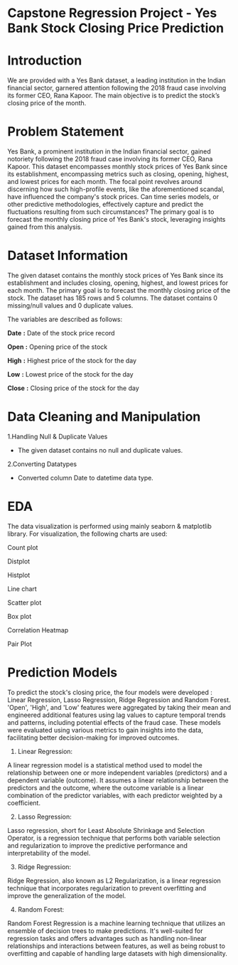 # Capstone Regression Project - Yes Bank Stock Closing Price Prediction

# Introduction 

We are provided with a Yes Bank dataset, a leading institution in the Indian financial sector, garnered attention following the 2018 fraud case involving its former CEO, Rana Kapoor. The main objective is to predict the stock’s closing price of the month.

# Problem Statement

Yes Bank, a prominent institution in the Indian financial sector, gained notoriety following the 2018 fraud case involving its former CEO, Rana Kapoor. This dataset encompasses monthly stock prices of Yes Bank since its establishment, encompassing metrics such as closing, opening, highest, and lowest prices for each month. The focal point revolves around discerning how such high-profile events, like the aforementioned scandal, have influenced the company's stock prices. Can time series models, or other predictive methodologies, effectively capture and predict the fluctuations resulting from such circumstances? The primary goal is to forecast the monthly closing price of Yes Bank's stock, leveraging insights gained from this analysis.

# Dataset Information

The given dataset contains the monthly stock prices of Yes Bank since its establishment and includes closing, opening, highest, and lowest prices for each month. The primary goal is to forecast the monthly closing price of the stock. The dataset has 185 rows and 5 columns. The dataset contains 0 missing/null values and 0 duplicate values.

The variables are described as follows:

**Date**       **:**  Date of the stock price record

**Open**       **:**  Opening price of the stock

**High**       **:**  Highest price of the stock for the day

**Low**        **:**  Lowest price of the stock for the day

**Close**      **:**  Closing price of the stock for the day

# Data Cleaning and Manipulation 

1.Handling Null & Duplicate Values

* The given dataset contains no null and duplicate values.

2.Converting Datatypes

* Converted column Date to datetime data type.

 # EDA 

The data visualization is performed using mainly seaborn & matplotlib library. For visualization, the following charts are used:

Count plot

Distplot

Histplot

Line chart

Scatter plot

Box plot

Correlation Heatmap

Pair Plot

# Prediction Models

To predict the stock's closing price, the four models were developed : Linear Regression, Lasso Regression, Ridge Regression and Random Forest. 'Open', 'High', and 'Low' features were aggregated by taking their mean and engineered additional features using lag values to capture temporal trends and patterns, including potential effects of the fraud case. These models were evaluated using various metrics to gain insights into the data, facilitating better decision-making for improved outcomes. 

1. Linear Regression:

A linear regression model is a statistical method used to model the relationship between one or more independent variables (predictors) and a dependent variable (outcome). It assumes a linear relationship between the predictors and the outcome, where the outcome variable is a linear combination of the predictor variables, with each predictor weighted by a coefficient.

2. Lasso Regression:

Lasso regression, short for Least Absolute Shrinkage and Selection Operator, is a regression technique that performs both variable selection and regularization to improve the predictive performance and interpretability of the model.

3. Ridge Regression:

Ridge Regression, also known as L2 Regularization, is a linear regression technique that incorporates regularization to prevent overfitting and improve the generalization of the model.

4. Random Forest:

Random Forest Regression is a machine learning technique that utilizes an ensemble of decision trees to make predictions. It's well-suited for regression tasks and offers advantages such as handling non-linear relationships and interactions between features, as well as being robust to overfitting and capable of handling large datasets with high dimensionality.





